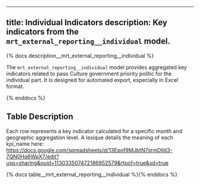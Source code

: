  ---
title: Individual Indicators
description: Key indicators from the `mrt_external_reporting__individual` model.
---

{% docs description__mrt_external_reporting__individual %}

The `mrt_external_reporting__individual` model provides aggregated key indicators related to pass Culture government priority politic for the individual part.
It is designed for automated export, especially in Excel format.

{% enddocs %}

## Table Description

Each row represents a key indicator calculated for a specific month and geographic aggregation level.
A lexique details the meaning of each kpi_name here: https://docs.google.com/spreadsheets/d/13Epof9MJbtN7srmDIld3-7QN0Hq6WpX7/edit?usp=sharing&ouid=113033507472186952579&rtpof=true&sd=true

{% docs table__mrt_external_reporting__individual %}{% enddocs %}
